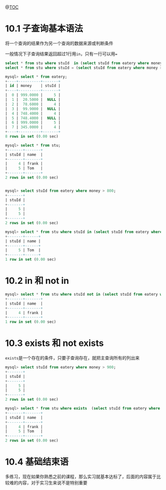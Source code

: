 ﻿@[TOC](目录)
# 10.1 子查询基本语法

将一个查询的结果作为另一个查询的数据来源或判断条件

一般情况下子查询结果返回超过1行用`in`，只有一行可以用`=`

```sql
select * from stu where stuId  in (select stuId from eatery where money > 800);
select * from stu where stuId = (select stuId from eatery where money > 1000);
```

```sql
mysql> select * from eatery;
+----+----------+-------+
| id | money    | stuId |
+----+----------+-------+
|  0 | 999.0000 |     5 |
|  1 |  20.5000 |  NULL |
|  2 |  78.6000 |     4 |
|  3 |  99.9000 |  NULL |
|  4 | 748.4000 |     4 |
|  5 | 748.4000 |  NULL |
|  6 | 999.0000 |     5 |
|  7 | 345.0000 |     4 |
+----+----------+-------+
8 rows in set (0.00 sec)

mysql> select * from stu;
+-------+-------+
| stuId | name  |
+-------+-------+
|     4 | frank |
|     5 | Tom   |
+-------+-------+
2 rows in set (0.00 sec)


mysql> select stuId from eatery where money > 800;
+-------+
| stuId |
+-------+
|     5 |
|     5 |
+-------+
2 rows in set (0.00 sec)

mysql> select * from stu where stuId in (select stuId from eatery where money > 800);
+-------+------+
| stuId | name |
+-------+------+
|     5 | Tom  |
+-------+------+
1 row in set (0.00 sec)
```

# 10.2 in 和 not in

```sql
mysql> select * from stu where stuId not in (select stuId from eatery where money > 800);
+-------+-------+
| stuId | name  |
+-------+-------+
|     4 | frank |
+-------+-------+
1 row in set (0.00 sec)
```

# 10.3 exists 和 not exists
`exists`是一个存在的条件，只要子查询存在，就把主查询所有的列出来

```sql
mysql> select stuId from eatery where money > 900;
+-------+
| stuId |
+-------+
|     5 |
|     5 |
+-------+
2 rows in set (0.00 sec)

mysql> select * from stu where exists  (select stuId from eatery where money > 900);
+-------+-------+
| stuId | name  |
+-------+-------+
|     4 | frank |
|     5 | Tom   |
+-------+-------+
2 rows in set (0.00 sec)
```

# 10.4 基础结束语
多练习，现在如果你熟悉之前的课程，那么实习就基本达标了，后面的内容属于比较难的内容，对于实习生来说不是特别重要


